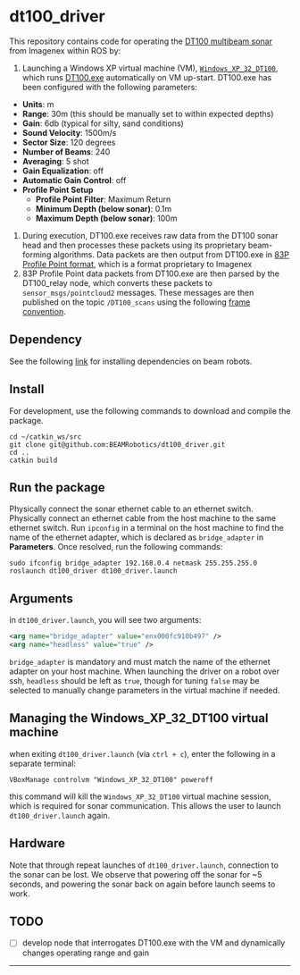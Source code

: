 # dt100_driver

This repository contains code for operating the [DT100 multibeam sonar](https://imagenex.com/products/dt100) from Imagenex within ROS by:
  1. Launching a Windows XP virtual machine (VM), [`Windows_XP_32_DT100`](https://drive.google.com/file/d/1_X6_pstzYwIVQBICmkU4EMvxtBkayy_1/view?usp=drive_link), which runs [DT100.exe](https://drive.google.com/file/d/1q60G1HUlCU5dJjeiJXBkdC5bBnX_8Uh_/view?usp=drive_link) automatically on VM up-start. DT100.exe has been configured with the following parameters:
  - **Units**: m
  - **Range**: 30m (this should be manually set to within expected depths)
  - **Gain**: 6db (typical for silty, sand conditions)
  - **Sound Velocity**: 1500m/s
  - **Sector Size**: 120 degrees
  - **Number of Beams**: 240
  - **Averaging**: 5 shot
  - **Gain Equalization**: off
  - **Automatic Gain Control**: off
  - **Profile Point Setup**
    - **Profile Point Filter**: Maximum Return
    - **Minimum Depth (below sonar)**: 0.1m
    - **Maximum Depth (below sonar)**: 100m
  1. During execution, DT100.exe receives raw data from the DT100 sonar head and then processes these packets using its proprietary beam-forming algorithms. Data packets are then output from DT100.exe in [83P Profile Point format](docs/supporting_documents.pdf), which is a format proprietary to Imagenex
  2. 83P Profile Point data packets from DT100.exe are then parsed by the DT100_relay node, which converts these packets to `sensor_msgs/pointcloud2` messages. These messages are then published on the topic `/DT100_scans` using the following [frame convention](docs/sonar_frame.pdf).

## Dependency

See the following [link](https://github.com/BEAMRobotics/beam_robotics/wiki/Beam-Robotics-Installation-Guide) for installing dependencies on beam robots.

## Install

For development, use the following commands to download and compile the package.
```shell
cd ~/catkin_ws/src
git clone git@github.com:BEAMRobotics/dt100_driver.git
cd ..
catkin build
```

## Run the package

Physically connect the sonar ethernet cable to an ethernet switch. Physically connect an ethernet cable from the host machine to the same ethernet switch. Run `ipconfig` in a terminal on the host machine to find the name of the ethernet adapter, which is declared as `bridge_adapter` in **Parameters**. Once resolved, run the following commands:
```shell
sudo ifconfig bridge_adapter 192.168.0.4 netmask 255.255.255.0
roslaunch dt100_driver dt100_driver.launch
```

## Arguments

in `dt100_driver.launch`, you will see two arguments:
```xml
<arg name="bridge_adapter" value="enx000fc910b497" />
<arg name="headless" value="true" />
```
`bridge_adapter` is mandatory and must match the name of the ethernet adapter on your host machine. When launching the driver on a robot over ssh, `headless` should be left as `true`, though for tuning `false` may be selected to manually change parameters in the virtual machine if needed.

## Managing the Windows_XP_32_DT100 virtual machine

when exiting `dt100_driver.launch` (via `ctrl + c`), enter the following in a separate terminal:
```shell
VBoxManage controlvm "Windows_XP_32_DT100" poweroff
```
this command will kill the `Windows_XP_32_DT100` virtual machine session, which is required for sonar communication. This allows the user to launch `dt100_driver.launch` again.

## Hardware

Note that through repeat launches of `dt100_driver.launch`, connection to the sonar can be lost. We observe that powering off the sonar for ~5 seconds, and powering the sonar back on again before launch seems to work.

## TODO

- [ ] develop node that interrogates DT100.exe with the VM and dynamically changes operating range and gain

---
